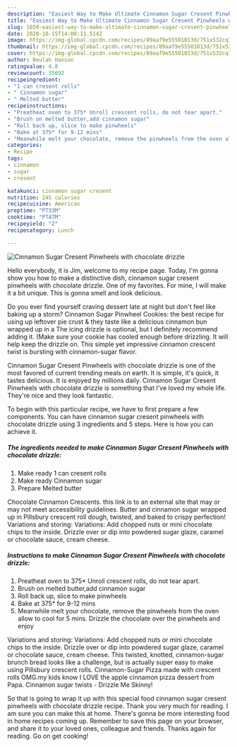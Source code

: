 ```yaml
---
description: "Easiest Way to Make Ultimate Cinnamon Sugar Cresent Pinwheels with chocolate drizzle"
title: "Easiest Way to Make Ultimate Cinnamon Sugar Cresent Pinwheels with chocolate drizzle"
slug: 1850-easiest-way-to-make-ultimate-cinnamon-sugar-cresent-pinwheels-with-chocolate-drizzle
date: 2020-10-15T14:00:11.514Z
image: https://img-global.cpcdn.com/recipes/89aaf9e55501013d/751x532cq70/cinnamon-sugar-cresent-pinwheels-with-chocolate-drizzle-recipe-main-photo.jpg
thumbnail: https://img-global.cpcdn.com/recipes/89aaf9e55501013d/751x532cq70/cinnamon-sugar-cresent-pinwheels-with-chocolate-drizzle-recipe-main-photo.jpg
cover: https://img-global.cpcdn.com/recipes/89aaf9e55501013d/751x532cq70/cinnamon-sugar-cresent-pinwheels-with-chocolate-drizzle-recipe-main-photo.jpg
author: Beulah Hanson
ratingvalue: 4.8
reviewcount: 35692
recipeingredient:
- "1 can cresent rolls"
- " Cinnamon sugar"
- " Melted butter"
recipeinstructions:
- "Preatheat oven to 375* Unroll crescent rolls, do not tear apart."
- "Brush on melted butter,add cinnamon sugar"
- "Roll back up, slice to make pinwheels"
- "Bake at 375* for 9-12 mins"
- "Meanwhile melt your chocolate, remove the pinwheels from the oven allow to cool for 5 mins. Drizzle the chocolate over the pinwheels and enjoy"
categories:
- Recipe
tags:
- cinnamon
- sugar
- cresent

katakunci: cinnamon sugar cresent 
nutrition: 245 calories
recipecuisine: American
preptime: "PT33M"
cooktime: "PT47M"
recipeyield: "2"
recipecategory: Lunch

---
```



![Cinnamon Sugar Cresent Pinwheels with chocolate drizzle](https://img-global.cpcdn.com/recipes/89aaf9e55501013d/751x532cq70/cinnamon-sugar-cresent-pinwheels-with-chocolate-drizzle-recipe-main-photo.jpg)

Hello everybody, it is Jim, welcome to my recipe page. Today, I'm gonna show you how to make a distinctive dish, cinnamon sugar cresent pinwheels with chocolate drizzle. One of my favorites. For mine, I will make it a bit unique. This is gonna smell and look delicious.

Do you ever find yourself craving dessert late at night but don&#39;t feel like baking up a storm? Cinnamon Sugar Pinwheel Cookies: the best recipe for using up leftover pie crust &amp; they taste like a delicious cinnamon bun wrapped up in a The icing drizzle is optional, but I definitely recommend adding it. (Make sure your cookie has cooled enough before drizzling. It will help keep the drizzle on. This simple yet impressive cinnamon crescent twist is bursting with cinnamon-sugar flavor.

Cinnamon Sugar Cresent Pinwheels with chocolate drizzle is one of the most favored of current trending meals on earth. It is simple, it's quick, it tastes delicious. It is enjoyed by millions daily. Cinnamon Sugar Cresent Pinwheels with chocolate drizzle is something that I've loved my whole life. They're nice and they look fantastic.


To begin with this particular recipe, we have to first prepare a few components. You can have cinnamon sugar cresent pinwheels with chocolate drizzle using 3 ingredients and 5 steps. Here is how you can achieve it.

<!--inarticleads1-->

##### The ingredients needed to make Cinnamon Sugar Cresent Pinwheels with chocolate drizzle:

1. Make ready 1 can cresent rolls
1. Make ready  Cinnamon sugar
1. Prepare  Melted butter


Chocolate Cinnamon Crescents. this link is to an external site that may or may not meet accessibility guidelines. Butter and cinnamon sugar wrapped up in Pillsbury crescent roll dough, twisted, and baked to crispy perfection! Variations and storing: Variations: Add chopped nuts or mini chocolate chips to the inside. Drizzle over or dip into powdered sugar glaze, caramel or chocolate sauce, cream cheese. 

<!--inarticleads2-->

##### Instructions to make Cinnamon Sugar Cresent Pinwheels with chocolate drizzle:

1. Preatheat oven to 375* Unroll crescent rolls, do not tear apart.
1. Brush on melted butter,add cinnamon sugar
1. Roll back up, slice to make pinwheels
1. Bake at 375* for 9-12 mins
1. Meanwhile melt your chocolate, remove the pinwheels from the oven allow to cool for 5 mins. Drizzle the chocolate over the pinwheels and enjoy


Variations and storing: Variations: Add chopped nuts or mini chocolate chips to the inside. Drizzle over or dip into powdered sugar glaze, caramel or chocolate sauce, cream cheese. This twisted, knotted, cinnamon-sugar brunch bread looks like a challenge, but is actually super easy to make using Pillsbury crescent rolls. Cinnamon-Sugar Pizza made with crescent rolls OMG.my kids know I LOVE the apple cinnamon pizza dessert from Papa. Cinnamon sugar twists - Drizzle Me Skinny! 

So that is going to wrap it up with this special food cinnamon sugar cresent pinwheels with chocolate drizzle recipe. Thank you very much for reading. I am sure you can make this at home. There's gonna be more interesting food in home recipes coming up. Remember to save this page on your browser, and share it to your loved ones, colleague and friends. Thanks again for reading. Go on get cooking!
